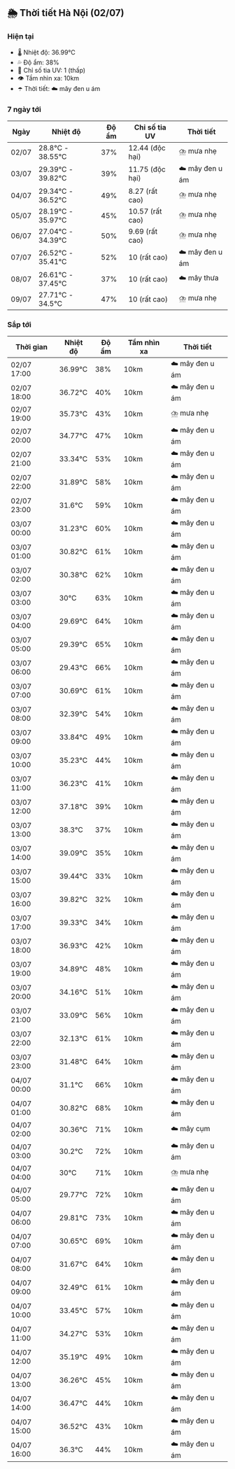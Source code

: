 ## 🌦️ Thời tiết Hà Nội (02/07)

### Hiện tại

- 🌡️ Nhiệt độ: 36.99℃
- 💦 Độ ẩm: 38%
- 🌟 Chỉ số tia UV: 1 (thấp)
- 👁️ Tầm nhìn xa: 10km
- ☂️ Thời tiết: ☁️ mây đen u ám

### 7 ngày tới

| Ngày | Nhiệt độ | Độ ẩm | Chỉ số tia UV | Thời tiết |
| --- | --- | --- | --- | --- |
| 02/07 | 28.8℃ - 38.55℃ | 37% | 12.44 (độc hại) | ⛈️ mưa nhẹ |
| 03/07 | 29.39℃ - 39.82℃ | 39% | 11.75 (độc hại) | ☁️ mây đen u ám |
| 04/07 | 29.34℃ - 36.52℃ | 49% | 8.27 (rất cao) | ⛈️ mưa nhẹ |
| 05/07 | 28.19℃ - 35.97℃ | 45% | 10.57 (rất cao) | ⛈️ mưa nhẹ |
| 06/07 | 27.04℃ - 34.39℃ | 50% | 9.69 (rất cao) | ⛈️ mưa nhẹ |
| 07/07 | 26.52℃ - 35.41℃ | 52% | 10 (rất cao) | ☁️ mây đen u ám |
| 08/07 | 26.61℃ - 37.45℃ | 37% | 10 (rất cao) | ☁️ mây thưa |
| 09/07 | 27.71℃ - 34.5℃ | 47% | 10 (rất cao) | ⛈️ mưa nhẹ |

### Sắp tới

| Thời gian | Nhiệt độ | Độ ẩm | Tầm nhìn xa | Thời tiết |
| --- | --- | --- | --- | --- |
| 02/07 17:00 | 36.99℃ | 38% | 10km | ☁️ mây đen u ám |
| 02/07 18:00 | 36.72℃ | 40% | 10km | ☁️ mây đen u ám |
| 02/07 19:00 | 35.73℃ | 43% | 10km | ⛈️ mưa nhẹ |
| 02/07 20:00 | 34.77℃ | 47% | 10km | ☁️ mây đen u ám |
| 02/07 21:00 | 33.34℃ | 53% | 10km | ☁️ mây đen u ám |
| 02/07 22:00 | 31.89℃ | 58% | 10km | ☁️ mây đen u ám |
| 02/07 23:00 | 31.6℃ | 59% | 10km | ☁️ mây đen u ám |
| 03/07 00:00 | 31.23℃ | 60% | 10km | ☁️ mây đen u ám |
| 03/07 01:00 | 30.82℃ | 61% | 10km | ☁️ mây đen u ám |
| 03/07 02:00 | 30.38℃ | 62% | 10km | ☁️ mây đen u ám |
| 03/07 03:00 | 30℃ | 63% | 10km | ☁️ mây đen u ám |
| 03/07 04:00 | 29.69℃ | 64% | 10km | ☁️ mây đen u ám |
| 03/07 05:00 | 29.39℃ | 65% | 10km | ☁️ mây đen u ám |
| 03/07 06:00 | 29.43℃ | 66% | 10km | ☁️ mây đen u ám |
| 03/07 07:00 | 30.69℃ | 61% | 10km | ☁️ mây đen u ám |
| 03/07 08:00 | 32.39℃ | 54% | 10km | ☁️ mây đen u ám |
| 03/07 09:00 | 33.84℃ | 49% | 10km | ☁️ mây đen u ám |
| 03/07 10:00 | 35.23℃ | 44% | 10km | ☁️ mây đen u ám |
| 03/07 11:00 | 36.23℃ | 41% | 10km | ☁️ mây đen u ám |
| 03/07 12:00 | 37.18℃ | 39% | 10km | ☁️ mây đen u ám |
| 03/07 13:00 | 38.3℃ | 37% | 10km | ☁️ mây đen u ám |
| 03/07 14:00 | 39.09℃ | 35% | 10km | ☁️ mây đen u ám |
| 03/07 15:00 | 39.44℃ | 33% | 10km | ☁️ mây đen u ám |
| 03/07 16:00 | 39.82℃ | 32% | 10km | ☁️ mây đen u ám |
| 03/07 17:00 | 39.33℃ | 34% | 10km | ☁️ mây đen u ám |
| 03/07 18:00 | 36.93℃ | 42% | 10km | ☁️ mây đen u ám |
| 03/07 19:00 | 34.89℃ | 48% | 10km | ☁️ mây đen u ám |
| 03/07 20:00 | 34.16℃ | 51% | 10km | ☁️ mây đen u ám |
| 03/07 21:00 | 33.09℃ | 56% | 10km | ☁️ mây đen u ám |
| 03/07 22:00 | 32.13℃ | 61% | 10km | ☁️ mây đen u ám |
| 03/07 23:00 | 31.48℃ | 64% | 10km | ☁️ mây đen u ám |
| 04/07 00:00 | 31.1℃ | 66% | 10km | ☁️ mây đen u ám |
| 04/07 01:00 | 30.82℃ | 68% | 10km | ☁️ mây đen u ám |
| 04/07 02:00 | 30.36℃ | 71% | 10km | ☁️ mây cụm |
| 04/07 03:00 | 30.2℃ | 72% | 10km | ☁️ mây đen u ám |
| 04/07 04:00 | 30℃ | 71% | 10km | ⛈️ mưa nhẹ |
| 04/07 05:00 | 29.77℃ | 72% | 10km | ☁️ mây đen u ám |
| 04/07 06:00 | 29.81℃ | 73% | 10km | ☁️ mây đen u ám |
| 04/07 07:00 | 30.65℃ | 69% | 10km | ☁️ mây đen u ám |
| 04/07 08:00 | 31.67℃ | 64% | 10km | ☁️ mây đen u ám |
| 04/07 09:00 | 32.49℃ | 61% | 10km | ☁️ mây đen u ám |
| 04/07 10:00 | 33.45℃ | 57% | 10km | ☁️ mây đen u ám |
| 04/07 11:00 | 34.27℃ | 53% | 10km | ☁️ mây đen u ám |
| 04/07 12:00 | 35.19℃ | 49% | 10km | ☁️ mây đen u ám |
| 04/07 13:00 | 36.26℃ | 45% | 10km | ☁️ mây đen u ám |
| 04/07 14:00 | 36.47℃ | 44% | 10km | ☁️ mây đen u ám |
| 04/07 15:00 | 36.52℃ | 43% | 10km | ☁️ mây đen u ám |
| 04/07 16:00 | 36.3℃ | 44% | 10km | ☁️ mây đen u ám |
